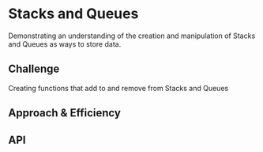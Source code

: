 # Stacks and Queues

Demonstrating an understanding of the creation and manipulation of Stacks and Queues as ways to store data.

## Challenge

Creating functions that add to and remove from Stacks and Queues

## Approach & Efficiency

<!-- What approach did you take? Why? What is the Big O space/time for this approach? -->

## API

<!-- Description of each method publicly available to your Stack and Queue-->